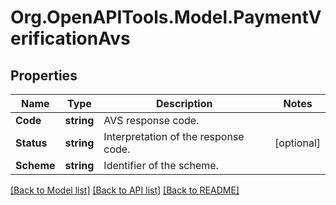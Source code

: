 # Org.OpenAPITools.Model.PaymentVerificationAvs
## Properties

Name | Type | Description | Notes
------------ | ------------- | ------------- | -------------
**Code** | **string** | AVS response code. | 
**Status** | **string** | Interpretation of the response code. | [optional] 
**Scheme** | **string** | Identifier of the scheme. | 

[[Back to Model list]](../README.md#documentation-for-models) [[Back to API list]](../README.md#documentation-for-api-endpoints) [[Back to README]](../README.md)

